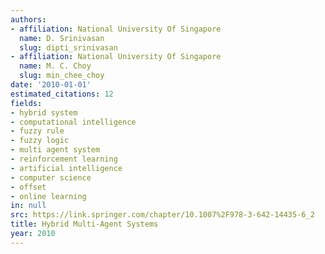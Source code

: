 ```yaml
---
authors:
- affiliation: National University Of Singapore
  name: D. Srinivasan
  slug: dipti_srinivasan
- affiliation: National University Of Singapore
  name: M. C. Choy
  slug: min_chee_choy
date: '2010-01-01'
estimated_citations: 12
fields:
- hybrid system
- computational intelligence
- fuzzy rule
- fuzzy logic
- multi agent system
- reinforcement learning
- artificial intelligence
- computer science
- offset
- online learning
in: null
src: https://link.springer.com/chapter/10.1007%2F978-3-642-14435-6_2
title: Hybrid Multi-Agent Systems
year: 2010
---
```


